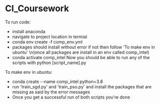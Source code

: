 # CI_Coursework
To run code:
- install anaconda 
- navigate to project location in termial
- conda env create -f comp_env.yml
- packages should install without error if not then follow 'To make env in ubuntu'
\n(once all packages are install in an env called comp_intel) 
- conda activate comp_intel
Now you should be able to run any of the scripts with python [script_name].py

To make env in ubuntu:
- conda create --name comp_intel python=3.8
- run 'train_sgd.py' and 'train_pso.py' and install the packages that are missing as said by the error messages
- Once you get a successful run of both scripts you're done
